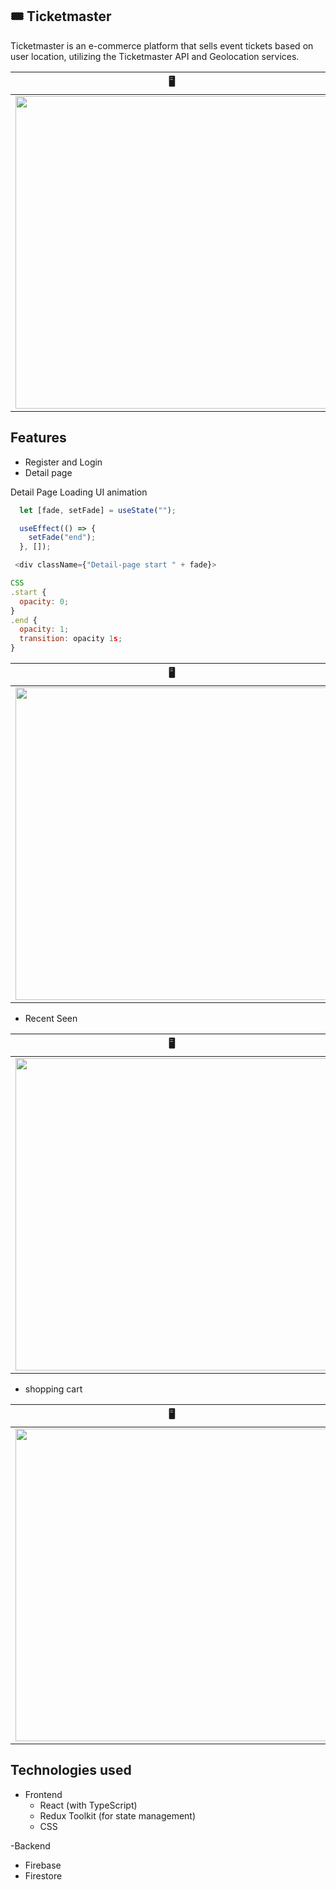 
## 🎟️ Ticketmaster  
Ticketmaster is an e-commerce platform that sells event tickets based on user location, utilizing the Ticketmaster API and Geolocation services.
 
| 🖥️ |📱| 
| --- | --- | 
 | <img src="https://imgur.com/wh8t3uP.png" width="500"  /> | <img src="https://imgur.com/z0XoK6A.png" height="500" /> | 


## Features
- Register and Login
- Detail page

Detail Page Loading UI animation
```js
  let [fade, setFade] = useState("");

  useEffect(() => {
    setFade("end");
  }, []);

 <div className={"Detail-page start " + fade}>

CSS 
.start {
  opacity: 0;
}
.end {
  opacity: 1;
  transition: opacity 1s;
}
```


| 🖥️ |📱| 
| --- | --- | 
 | <img src="https://imgur.com/hKP6jwZ.png" width="500"  /> | <img src="https://imgur.com/7WQKC7k.png" height="500" /> | 

- Recent Seen


| 🖥️ |📱| 
| --- | --- | 
 | <img src="https://imgur.com/FZjQqVK.png" width="500"  /> | <img src="https://imgur.com/nyfhJib.png" height="500" /> | 

- shopping cart

| 🖥️ |📱| 
| --- | --- | 
 | <img src="https://imgur.com/FZjQqVK.png" width="500"  /> | <img src="https://imgur.com/nyfhJib.png" height="500" /> | 



## Technologies used
- Frontend
  - React (with TypeScript)
  - Redux Toolkit (for state management)
  - CSS

-Backend
 - Firebase
 - Firestore
